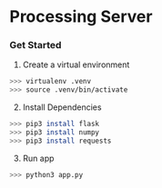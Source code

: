 # Processing Server

### Get Started
1. Create a virtual environment
```bash
>>> virtualenv .venv
>>> source .venv/bin/activate
```
2. Install Dependencies
```bash
>>> pip3 install flask
>>> pip3 install numpy
>>> pip3 install requests
```
3. Run app
```bash
>>> python3 app.py
```

